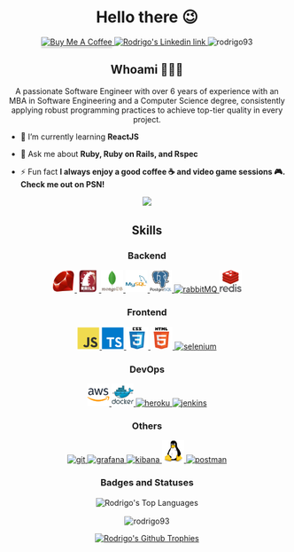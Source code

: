 <h1 align="center">Hello there 😉</h1>
<p align="center">
  <a href="https://www.buymeacoffee.com/rodrigomar6" target="_blank">
    <img src="https://www.buymeacoffee.com/assets/img/custom_images/orange_img.png"
      alt="Buy Me A Coffee"
      style="height: 20px !important;width: 90px !important;box-shadow: 0px 3px 2px 0px rgba(190, 190, 190, 0.5) !important;-webkit-box-shadow: 0px 3px 2px 0px rgba(190, 190, 190, 0.5) !important;" >
  </a>

  <a href="https://linkedin.com/in/rodrigopedromarques" target="blank">
    <img src="https://img.shields.io/badge/-LinkedIn-0077B5?style=for-the-badge&logo=LinkedIn&logoColor=white"
      alt="Rodrigo's Linkedin link"
      height="20"
      width="90"
      />
  </a>
  <img src="https://komarev.com/ghpvc/?username=rodrigo93&label=Profile%20views&color=0e75b6&style=flat"
    alt="rodrigo93" />
</p>

<h2 align="center">Whoami 🧑🏻‍💻</h3>
<p align="center">
  A passionate Software Engineer with over 6 years of experience with an MBA in Software Engineering and a Computer Science degree, consistently applying robust programming practices to achieve top-tier quality in every project.
</p>

- 🌱 I’m currently learning **ReactJS**

- 💬 Ask me about **Ruby, Ruby on Rails, and Rspec**

- ⚡ Fun fact **I always enjoy a good coffee ☕️ and video game sessions 🎮. Check me out on PSN!**

<p align="center">
  <a href="https://psnprofiles.com/rodrigo93marques">
    <img src="https://card.psnprofiles.com/1/rodrigo93marques.png" border="0">
  </a>
</p>

<h2 align="center">Skills</h2>

<h3 align="center">Backend</h3>
<p align="center">
  <a href="https://www.ruby-lang.org/en/" target="_blank" rel="noreferrer">
    <img src="https://raw.githubusercontent.com/devicons/devicon/master/icons/ruby/ruby-original.svg" alt="ruby" width="40" height="40"/>
  </a>
  <a href="https://rubyonrails.org" target="_blank" rel="noreferrer">
    <img src="https://raw.githubusercontent.com/devicons/devicon/master/icons/rails/rails-original-wordmark.svg" alt="rails" width="40" height="40"/>
  </a>
  <a href="https://www.mongodb.com/" target="_blank" rel="noreferrer">
    <img src="https://raw.githubusercontent.com/devicons/devicon/master/icons/mongodb/mongodb-original-wordmark.svg" alt="mongodb" width="40" height="40"/>
  </a>
  <a href="https://www.mysql.com/" target="_blank" rel="noreferrer">
    <img src="https://raw.githubusercontent.com/devicons/devicon/master/icons/mysql/mysql-original-wordmark.svg" alt="mysql" width="40" height="40"/>
  </a>
  <a href="https://www.postgresql.org" target="_blank" rel="noreferrer">
    <img src="https://raw.githubusercontent.com/devicons/devicon/master/icons/postgresql/postgresql-original-wordmark.svg" alt="postgresql" width="40" height="40"/>
  </a>
  <a href="https://www.rabbitmq.com" target="_blank" rel="noreferrer">
    <img src="https://www.vectorlogo.zone/logos/rabbitmq/rabbitmq-icon.svg" alt="rabbitMQ" width="40" height="40"/>
  </a>
  <a href="https://redis.io" target="_blank" rel="noreferrer">
    <img src="https://raw.githubusercontent.com/devicons/devicon/master/icons/redis/redis-original-wordmark.svg" alt="redis" width="40" height="40"/>
  </a>
</p>

<h3 align="center">Frontend</h3>
<p align="center">
  <a href="https://developer.mozilla.org/en-US/docs/Web/JavaScript" target="_blank" rel="noreferrer">
    <img src="https://raw.githubusercontent.com/devicons/devicon/master/icons/javascript/javascript-original.svg" alt="javascript" width="40" height="40"/>
  </a>
  <a href="https://www.typescriptlang.org/" target="_blank" rel="noreferrer">
    <img src="https://raw.githubusercontent.com/devicons/devicon/master/icons/typescript/typescript-original.svg" alt="typescript" width="40" height="40"/>
  </a>
  <a href="https://www.w3schools.com/css/" target="_blank" rel="noreferrer">
    <img src="https://raw.githubusercontent.com/devicons/devicon/master/icons/css3/css3-original-wordmark.svg" alt="css3" width="40" height="40"/>
  </a>
  <a href="https://www.w3.org/html/" target="_blank" rel="noreferrer">
    <img src="https://raw.githubusercontent.com/devicons/devicon/master/icons/html5/html5-original-wordmark.svg" alt="html5" width="40" height="40"/>
  </a>
  <a href="https://www.selenium.dev" target="_blank" rel="noreferrer">
    <img src="https://raw.githubusercontent.com/detain/svg-logos/780f25886640cef088af994181646db2f6b1a3f8/svg/selenium-logo.svg" alt="selenium" width="40" height="40"/>
  </a>
</p>

<h3 align="center">DevOps</h3>
<p align="center">
  <a href="https://aws.amazon.com" target="_blank" rel="noreferrer">
    <img src="https://raw.githubusercontent.com/devicons/devicon/master/icons/amazonwebservices/amazonwebservices-original-wordmark.svg" alt="aws" width="40" height="40"/>
  </a>
  <a href="https://www.docker.com/" target="_blank" rel="noreferrer">
    <img src="https://raw.githubusercontent.com/devicons/devicon/master/icons/docker/docker-original-wordmark.svg" alt="docker" width="40" height="40"/>
  </a>
  <a href="https://heroku.com" target="_blank" rel="noreferrer">
    <img src="https://www.vectorlogo.zone/logos/heroku/heroku-icon.svg" alt="heroku" width="40" height="40"/>
  </a>
  <a href="https://www.jenkins.io" target="_blank" rel="noreferrer">
    <img src="https://www.vectorlogo.zone/logos/jenkins/jenkins-icon.svg" alt="jenkins" width="40" height="40"/>
  </a>
</p>

<h3 align="center">Others</h3>
<p align="center">
  <a href="https://git-scm.com/" target="_blank" rel="noreferrer">
    <img src="https://www.vectorlogo.zone/logos/git-scm/git-scm-icon.svg" alt="git" width="40" height="40"/>
  </a>
  <a href="https://grafana.com" target="_blank" rel="noreferrer">
    <img src="https://www.vectorlogo.zone/logos/grafana/grafana-icon.svg" alt="grafana" width="40" height="40"/>
  </a>
  <a href="https://www.elastic.co/kibana" target="_blank" rel="noreferrer">
    <img src="https://www.vectorlogo.zone/logos/elasticco_kibana/elasticco_kibana-icon.svg" alt="kibana" width="40" height="40"/>
  </a>
  <a href="https://www.linux.org/" target="_blank" rel="noreferrer">
    <img src="https://raw.githubusercontent.com/devicons/devicon/master/icons/linux/linux-original.svg" alt="linux" width="40" height="40"/>
  </a>
  <a href="https://postman.com" target="_blank" rel="noreferrer">
    <img src="https://www.vectorlogo.zone/logos/getpostman/getpostman-icon.svg" alt="postman" width="40" height="40"/>
  </a>
</p>

<h3 align="center">Badges and Statuses</h3>
<div align="center">
    <p>
      <img align="center"
        src="https://github-readme-stats.vercel.app/api/top-langs?username=rodrigo93&show_icons=true&locale=en&layout=compact"
        alt="Rodrigo's Top Languages" />
    </p>
</div>

<div align="center">
    <p>
      <img align="center"
        src="https://github-readme-streak-stats.herokuapp.com/?user=rodrigo93&"
        alt="rodrigo93" />
    </p>
</div>

<div align="center">
    <p align="center">
      <a href="https://github.com/ryo-ma/github-profile-trophy"><img src="https://github-profile-trophy.vercel.app/?username=rodrigo93" alt="Rodrigo's Github Trophies" /></a>
    </p>
</div>
